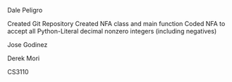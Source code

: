 Dale Peligro

Created Git Repository
Created NFA class and main function
Coded NFA to accept all Python-Literal decimal nonzero integers (including negatives)

Jose Godinez

Derek Mori

CS3110

